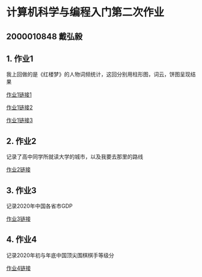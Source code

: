 # 计算机科学与编程入门第二次作业
## 2000010848 戴弘毅
## 1. 作业1
我上回做的是《红楼梦》的人物词频统计，这回分别用柱形图，词云，饼图呈现结果

[作业1链接1](https://2000010848.github.io/柱形图.html)

[作业1链接2](https://2000010848.github.io/词云.html)

[作业1链接3](https://2000010848.github.io/饼图.html)
## 2. 作业2 
记录了高中同学所就读大学的城市，以及我要去那里的路线

[作业2链接](https://2000010848.github.io/作业2.html)
## 3. 作业3
记录2020年中国各省市GDP

[作业3链接](https://2000010848.github.io/全国GDP地图map.html)
## 4. 作业4
记录2020年初与年底中国顶尖围棋棋手等级分

[作业4链接](https://2000010848.github.io/组合图表.html)
